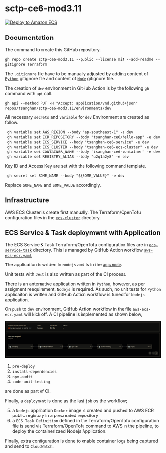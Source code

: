 # sctp-ce6-mod3.11

[![Deploy to Amazon ECS](https://github.com/tsanghan/sctp-ce6-mod3.11/actions/workflows/aws-ecs-ecr.yaml/badge.svg)][def]

[def]: https://github.com/tsanghan/sctp-ce6-mod3.11/actions/workflows/aws-ecs-ecr.yaml

## Documentation

The command to create this GitHub repository.

```
gh repo create sctp-ce6-mod3.11 --public --license mit --add-readme --gitignore Terraform
```

The `.gitignore` file have to be manually adjusted by adding content of [`Python`](https://github.com/github/gitignore/blob/main/Python.gitignore) gitignore file and content of [`Node`](https://github.com/github/gitignore/blob/main/Node.gitignore) gitignore file.

The creation of `dev` environment in GitHub Action is by the following `gh` command with `api` call.

```
gh api --method PUT -H "Accept: application/vnd.github+json" repos/tsanghan/sctp-ce6-mod3.11/environments/dev
```
All necessary `secrets` and `variable` for `dev` Environment are created as follow.

```
 gh variable set AWS_REGION --body "ap-southeast-1" -e dev
 gh variable set ECR_REPOSITORY --body "tsanghan-ce6/hello-app" -e dev
 gh variable set ECS_SERVICE --body "tsanghan-ce6-service" -e dev
 gh variable set ECS_CLUSTER --body "tsanghan-ce6-ecs-cluster" -e dev
 gh variable set CONTAINER_NAME --body "tsanghan-ce6-container" -e dev
 gh variable set REGISTRY_ALIAS --body "u2q1a2y8" -e dev
```
Key ID and Access Key are set with the following command template.
```
 gh secret set SOME_NAME --body "${SOME_VALUE}" -e dev
```
Replace `SOME_NAME` and `SOME_VALUE` accordingly.

## Infrastructure
AWS ECS Cluster is create first manually. The Terraform/OpenTofu configuration files in the [`ecs-cluster`](https://github.com/tsanghan/sctp-ce6-mod3.11/tree/main/ecs-cluster) directory.

## ECS Service & Task deploymwnt with Application
The ECS Service & Task Terraform/OpenTofu configuration files are in [`ecs-service-task`](https://github.com/tsanghan/sctp-ce6-mod3.11/tree/main/ecs-service-task) directory. This is managed by GitHub Action workflow [`aws-ecs-ecr.yaml`](https://github.com/tsanghan/sctp-ce6-mod3.11/blob/main/.github/workflows/aws-ecs-ecr.yaml)

The application is written in `Nodejs` and is in the [`app/node`](https://github.com/tsanghan/sctp-ce6-mod3.11/tree/main/app/node).

Unit tests with `Jest` is also written as part of the CI process.

There is an anternative application written in `Python`, however, as per assigment reequirement, `Nodejs` is required.
As such, no unit tests for `Python` applicaiton is written and GitHub Action workflow is tuned for `Nodejs` application.

On `push` to `dev` environment, GitHub Action workflow in the file `aws-ecs-ecr.yaml` will kick off. A CI pipeline is implemented as shown below,

![CI Pipeline](images/ecs-ecr-deploy-success.PNG)

1) `pre-deploy`
2) `install-dependencies`
3) `npm-audit`
4) `code-unit-testing`

are done as part of CI.

Finally, a `deployment` is done as the last `job` os the workflow;

5) a `Nodejs` application `Docker` image is created and pushed to AWS ECR public registory in a precreated repository
6) a `ECS Task Definition` defined in the Terraform/OpenTofu configuration file is send via Terraform/OpenTofu command to AWS in the pipeline, to deploy the containerizaed Nodejs Application.

Finally, extra configuration is done to enable container logs being captured and send to `CloudWatch`.